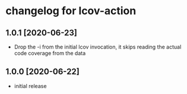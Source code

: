 # changelog for lcov-action

## 1.0.1 [2020-06-23]

* Drop the -i from the initial lcov invocation, it skips reading the actual code coverage from the data

## 1.0.0 [2020-06-22]

* initial release
